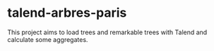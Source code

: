 # talend-arbres-paris

This project aims to load trees and remarkable trees with Talend and calculate some aggregates.